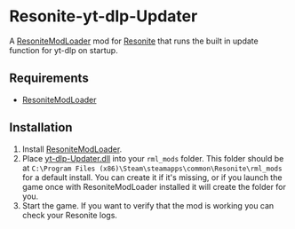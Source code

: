 # Resonite-yt-dlp-Updater
 
A [ResoniteModLoader](https://github.com/resonite-modding-group/ResoniteModLoader) mod for [Resonite](https://resonite.com/) that runs the built in update function for yt-dlp on startup.


## Requirements
- [ResoniteModLoader](https://github.com/resonite-modding-group/ResoniteModLoader)

## Installation
1. Install [ResoniteModLoader](https://github.com/resonite-modding-group/ResoniteModLoader).
2. Place [yt-dlp-Updater.dll](https://github.com/Raidriar796/yt-dlp-Updater/releases/latest/download/yt-dlp-Updater.dll) into your `rml_mods` folder. This folder should be at `C:\Program Files (x86)\Steam\steamapps\common\Resonite\rml_mods` for a default install. You can create it if it's missing, or if you launch the game once with ResoniteModLoader installed it will create the folder for you.
3. Start the game. If you want to verify that the mod is working you can check your Resonite logs.